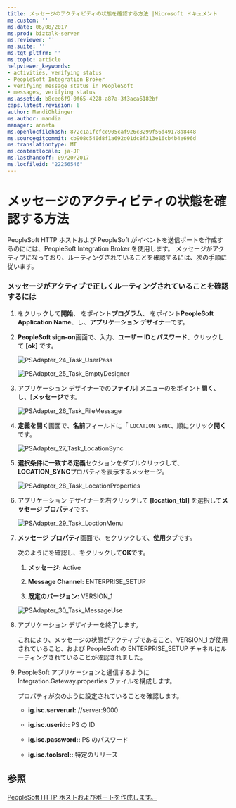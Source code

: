 ```yaml
---
title: メッセージのアクティビティの状態を確認する方法 |Microsoft ドキュメント
ms.custom: ''
ms.date: 06/08/2017
ms.prod: biztalk-server
ms.reviewer: ''
ms.suite: ''
ms.tgt_pltfrm: ''
ms.topic: article
helpviewer_keywords:
- activities, verifying status
- PeopleSoft Integration Broker
- verifying message status in PeopleSoft
- messages, verifying status
ms.assetid: b8cee6f9-0f65-4228-a87a-3f3aca6182bf
caps.latest.revision: 6
author: MandiOhlinger
ms.author: mandia
manager: anneta
ms.openlocfilehash: 872c1a1fcfcc905caf926c8299f56d49178a8448
ms.sourcegitcommit: cb908c540d8f1a692d01dc8f313e16cb4b4e696d
ms.translationtype: MT
ms.contentlocale: ja-JP
ms.lasthandoff: 09/20/2017
ms.locfileid: "22256546"
---
```

# <a name="how-to-verify-activity-status-of-a-message"></a>メッセージのアクティビティの状態を確認する方法
PeopleSoft HTTP ホストおよび PeopleSoft がイベントを送信ポートを作成するのにには、PeopleSoft Integration Broker を使用します。 メッセージがアクティブになっており、ルーティングされていることを確認するには、次の手順に従います。  
  
### <a name="to-verify-that-a-message-is-active-and-routed-correctly"></a>メッセージがアクティブで正しくルーティングされていることを確認するには  
  
1.  をクリックして**開始**、 をポイント**プログラム**、 をポイント**PeopleSoft Application Name**、し、**アプリケーション デザイナー**です。  
  
2.  **PeopleSoft sign-on**画面で、入力、**ユーザー ID**と**パスワード**、クリックして **[ok]** です。  
  
     ![](../core/media/psadapter-24-task-userpass.gif "PSAdapter_24_Task_UserPass")  
  
     ![](../core/media/psadapter-25-task-emptydesigner.gif "PSAdapter_25_Task_EmptyDesigner")  
  
3.  アプリケーション デザイナーでの**ファイル**] メニューのをポイント**開く**、し、[**メッセージ**です。  
  
     ![](../core/media/psadapter-26-task-filemessage.gif "PSAdapter_26_Task_FileMessage")  
  
4.  **定義を開く**画面で、**名前**フィールドに「 `LOCATION_SYNC`、順にクリック**開く**です。  
  
     ![](../core/media/psadapter-27-task-locationsync.gif "PSAdapter_27_Task_LocationSync")  
  
5.  **選択条件に一致する定義**セクションをダブルクリックして、 **LOCATION_SYNC**プロパティを表示するメッセージ。  
  
     ![](../core/media/psadapter-28-task-locationproperties.gif "PSAdapter_28_Task_LocationProperties")  
  
6.  アプリケーション デザイナーを右クリックして **[location_tbl]** を選択して**メッセージ プロパティ**です。  
  
     ![](../core/media/psadapter-29-task-loctionmenu.gif "PSAdapter_29_Task_LoctionMenu")  
  
7.  **メッセージ プロパティ**画面で、をクリックして、**使用**タブです。  
  
     次のようにを確認し、をクリックして**OK**です。  
  
    1.  **メッセージ:** Active  
  
    2.  **Message Channel:** ENTERPRISE_SETUP  
  
    3.  **既定のバージョン:** VERSION_1  
  
     ![](../core/media/psadapter-30-task-messageuse.gif "PSAdapter_30_Task_MessageUse")  
  
8.  アプリケーション デザイナーを終了します。  
  
     これにより、メッセージの状態がアクティブであること、VERSION_1 が使用されていること、および PeopleSoft の ENTERPRISE_SETUP チャネルにルーティングされていることが確認されました。  
  
9. PeopleSoft アプリケーションと通信するように Integration.Gateway.properties ファイルを構成します。  
  
     プロパティが次のように設定されていることを確認します。  
  
    -   **ig.isc.serverurl:** //server:9000  
  
    -   **ig.isc.userid::** PS の ID  
  
    -   **ig.isc.password::** PS のパスワード  
  
    -   **ig.isc.toolsrel::** 特定のリリース  
  
## <a name="see-also"></a>参照  
 [PeopleSoft HTTP ホストおよびポートを作成します。](../core/creating-a-peoplesoft-http-host-and-port.md)